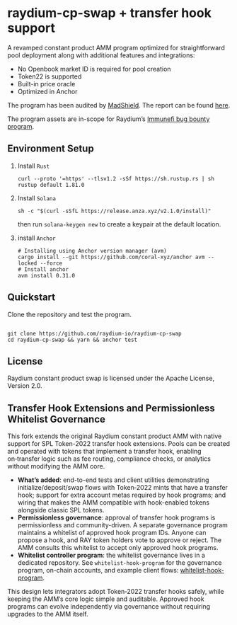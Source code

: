 # raydium-cp-swap + transfer hook support

A revamped constant product AMM program optimized for straightforward pool deployment along with additional features and integrations:

- No Openbook market ID is required for pool creation
- Token22 is supported
- Built-in price oracle
- Optimized in Anchor

The program has been audited by [MadShield](https://www.madshield.xyz/). The report can be found [here](https://github.com/raydium-io/raydium-docs/tree/master/audit/MadShield%20Q1%202024).

The program assets are in-scope for Raydium’s [Immunefi bug bounty program](https://immunefi.com/bug-bounty/raydium/).

## Environment Setup

1. Install `Rust`

   ```shell
   curl --proto '=https' --tlsv1.2 -sSf https://sh.rustup.rs | sh
   rustup default 1.81.0
   ```

2. Install `Solana `

   ```shell
   sh -c "$(curl -sSfL https://release.anza.xyz/v2.1.0/install)"
   ```

   then run `solana-keygen new` to create a keypair at the default location.

3. install `Anchor`

   ```shell
   # Installing using Anchor version manager (avm)
   cargo install --git https://github.com/coral-xyz/anchor avm --locked --force
   # Install anchor
   avm install 0.31.0
   ```

## Quickstart

Clone the repository and test the program.

```shell

git clone https://github.com/raydium-io/raydium-cp-swap
cd raydium-cp-swap && yarn && anchor test
```

## License

Raydium constant product swap is licensed under the Apache License, Version 2.0.

## Transfer Hook Extensions and Permissionless Whitelist Governance

This fork extends the original Raydium constant product AMM with native support for SPL Token-2022 transfer hook extensions. Pools can be created and operated with tokens that implement a transfer hook, enabling on‑transfer logic such as fee routing, compliance checks, or analytics without modifying the AMM core.

- **What’s added**: end-to-end tests and client utilities demonstrating initialize/deposit/swap flows with Token‑2022 mints that have a transfer hook; support for extra account metas required by hook programs; and wiring that makes the AMM compatible with hook-enabled tokens alongside classic SPL tokens.
- **Permissionless governance**: approval of transfer hook programs is permissionless and community-driven. A separate governance program maintains a whitelist of approved hook program IDs. Anyone can propose a hook, and RAY token holders vote to approve or reject. The AMM consults this whitelist to accept only approved hook programs.
- **Whitelist controller program**: the whitelist governance lives in a dedicated repository. See `whitelist-hook-program` for the governance program, on-chain accounts, and example client flows: [whitelist-hook-program](https://github.com/ubadineke/whitelist-hook-program).

This design lets integrators adopt Token‑2022 transfer hooks safely, while keeping the AMM’s core logic simple and auditable. Approved hook programs can evolve independently via governance without requiring upgrades to the AMM itself.
